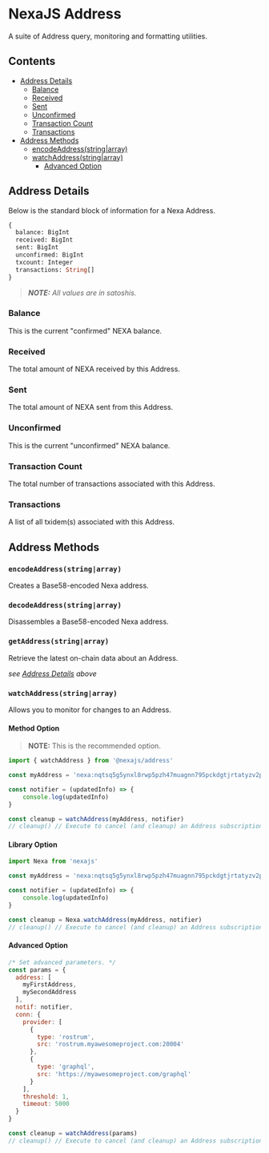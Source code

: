 # NexaJS Address

A suite of Address query, monitoring and formatting utilities.


## Contents

- [Address Details](#address-details)
  - [Balance](#balance)
  - [Received](#received)
  - [Sent](#sent)
  - [Unconfirmed](#unconfirmed)
  - [Transaction Count](#transaction-count)
  - [Transactions](#transactions)
- [Address Methods](#address-methods)
  - [encodeAddress(string|array)](#encodeaddressstringarray)
  - [watchAddress(string|array)](#watchaddressstringarray)
    - [Advanced Option](#advanced-option)


## Address Details

Below is the standard block of information for a Nexa Address.

```graphql
{
  balance: BigInt
  received: BigInt
  sent: BigInt
  unconfirmed: BigInt
  txcount: Integer
  transactions: String[]
}
```

> ___NOTE:__ All values are in satoshis._

### Balance

This is the current "confirmed" NEXA balance.

### Received

The total amount of NEXA received by this Address.

### Sent

The total amount of NEXA sent from this Address.

### Unconfirmed

This is the current "unconfirmed" NEXA balance.

### Transaction Count

The total number of transactions associated with this Address.

### Transactions

A list of all txidem(s) associated with this Address.


## Address Methods

### `encodeAddress(string|array)`

Creates a Base58-encoded Nexa address.

### `decodeAddress(string|array)`

Disassembles a Base58-encoded Nexa address.

### `getAddress(string|array)`

Retrieve the latest on-chain data about an Address.

_see [Address Details](#address-details) above_

### `watchAddress(string|array)`

Allows you to monitor for changes to an Address.

#### Method Option

> __NOTE:__ This is the recommended option.

```js
import { watchAddress } from '@nexajs/address'

const myAddress = 'nexa:nqtsq5g5ynxl8rwp5pzh47muagnn795pckdgtjrtatyzv2p5'

const notifier = (updatedInfo) => {
    console.log(updatedInfo)
}

const cleanup = watchAddress(myAddress, notifier)
// cleanup() // Execute to cancel (and cleanup) an Address subscription.
```

#### Library Option

```js
import Nexa from 'nexajs'

const myAddress = 'nexa:nqtsq5g5ynxl8rwp5pzh47muagnn795pckdgtjrtatyzv2p5'

const notifier = (updatedInfo) => {
    console.log(updatedInfo)
}

const cleanup = Nexa.watchAddress(myAddress, notifier)
// cleanup() // Execute to cancel (and cleanup) an Address subscription.
```

#### Advanced Option

```js
/* Set advanced parameters. */
const params = {
  address: [
    myFirstAddress,
    mySecondAddress
  ],
  notif: notifier,
  conn: {
    provider: [
      {
        type: 'rostrum',
        src: 'rostrum.myawesomeproject.com:20004'
      },
      {
        type: 'graphql',
        src: 'https://myawesomeproject.com/graphql'
      }
    ],
    threshold: 1,
    timeout: 5000
  }
}

const cleanup = watchAddress(params)
// cleanup() // Execute to cancel (and cleanup) an Address subscription.
```
